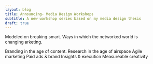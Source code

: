 ```yaml
---
layout: blog
title: Announcing- Media Design Workshops
subtitle: A new workshop series based on my media design thesis
draft: true
---
```


Modeled on breaking smart. Ways in which the networked world is changing arketing.

Branding in the age of content.
Research in the age of airspace
Agile marketing
Paid ads & brand
Insights & execution
Measureable creativity

